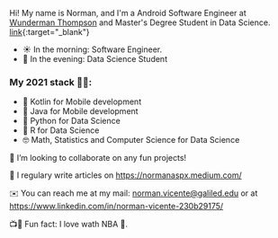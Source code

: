 Hi! My name is Norman, and I'm a Android Software Engineer at <a href="https://xumak.com/" target="_blank">Wunderman Thompson</a> and Master's Degree Student in Data Science. 
[link](https://xumak.com/){:target="_blank"}
- ☀️ In the morning: Software Engineer.
- 🌃 In the evening: Data Science Student 

### My 2021 stack 👨‍💻:
- 📱 Kotlin for Mobile development
- 📱 Java for Mobile development
- 🧪 Python for Data Science
- 🧪 R for Data Science
- 🤓 Math, Statistics and Computer Science for Data Science

👯 I’m looking to collaborate on any fun projects!

📝 I regulary write articles on https://normanaspx.medium.com/

✉️ You can reach me at my mail: norman.vicente@galiled.edu or at https://www.linkedin.com/in/norman-vicente-230b29175/

📺🎥 Fun fact: I love wath NBA 🏀. 
